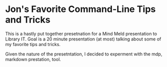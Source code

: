 # Jon's Favorite Command-Line Tips and Tricks

This is a hastly put together presetnation for a Mind Meld presentation to Library IT. Goal is a 20 minute presentation (at most) talking about some of my favorite tips and tricks.

Given the nature of the presetntation, I decided to experment with the mdp, markdown prestation, tool.
